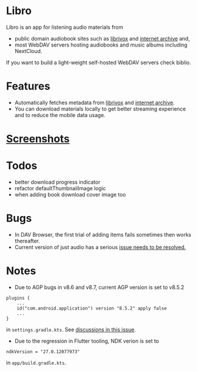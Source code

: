 # Libro

Libro is an app for listening audio materials from

- public domain audiobook sites such as [librivox][librivox] and 
[internet archive][archive] and,
- most WebDAV servers hosting audiobooks and music albums including NextCloud.

If you want to build a light-weight self-hosted WebDAV servers check biblio.

# Features

- Automatically fetches metadata from [librivox][librivox] and [internet archive][archive].
- You can download materials locally to get better streaming experience 
and to reduce the mobile data usage.

# [Screenshots][screenshots]

# Todos

* better download progress indicator
* refactor defaultThumbnailImage logic
* when adding book download cover image too

# Bugs

* In DAV Browser, the first trial of adding items fails sometimes then works thereafter.
* Current version of just audio has a serious [issue needs to be resolved.](https://github.com/ryanheise/just_audio/issues/1506)

[librivox]: https://librivox.org
[archive]: https://archinve.org
[screenshots]: screenshots

# Notes

* Due to AGP bugs in v8.6 and v8.7, current AGP version is set to v8.5.2 
```
plugins {
    ...
    id("com.android.application") version "8.5.2" apply false
    ...
}
```
in `settings.gradle.kts`.
See [discussions in this issue](https://github.com/ryanheise/just_audio/issues/1468).

* Due to the regression in Flutter tooling, NDK verion is set to 
```
ndkVersion = "27.0.12077973"
```
in `app/build.gradle.kts`.